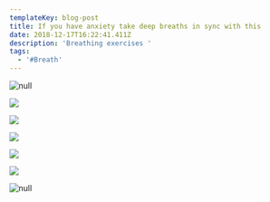 ```yaml
---
templateKey: blog-post
title: If you have anxiety take deep breaths in sync with this
date: 2018-12-17T16:22:41.411Z
description: 'Breathing exercises '
tags:
  - '#Breath'
---
```

![null](/img/img_20181217_072426_01.gif)

![](/img/giphy-1-.gif)

![](/img/images-5-.png)

![](/img/breathing-gif-2.gif)

![](/img/e0909ed3a15e9931224771b76975fe9b.jpg)

![](/img/breathing-gif-5.gif)

![null](/img/img_20181217_112623_01.gif)
